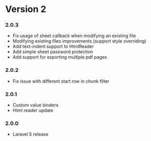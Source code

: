 # Version 2

### 2.0.3
- Fix usage of sheet callback when modifying an existing file
- Modifying existing files improvements (support style overriding)
- Add text-indent support to HtmlReader
- Add simple sheet password protection
- Add support for exporting multiple pdf pages

### 2.0.2
- Fix issue with different start row in chunk filter

### 2.0.1
- Custom value binders
- Html reader update

### 2.0.0
- Laravel 5 release
